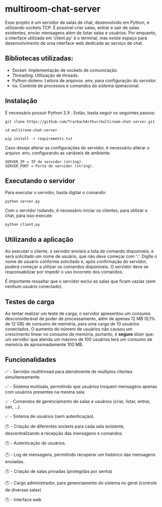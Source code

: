 # multiroom-chat-server

Esse projeto é um servidor de salas de chat, desenvolvido em Python, e utilizando sockets TCP.
É possível criar salas, entrar e sair de salas existentes, enviar mensagens além de listar salas e usuários.
Por enquanto, a interface utilizada em 'client.py' é o terminal, mas existe espaço para desenvolvimento de uma interface web dedicada ao serviço de chat.

## Bibliotecas utilizadas:

- Socket: Implementação de sockets de comunicação.
- Threading: Utilização de threads.
- Python-dotenv: Leitura de arquivos .env, para configuração do servidor.
- os: Controle de processos e comandos do sistema operacional.

## Instalação

É necessário possuir Python 3.X . Então, basta seguir os seguintes passos:

```
git clone https://github.com/TrarbachArthur/multiroom-chat-server.git

cd multiroom-chat-server

pip install -r requirements.txt
```

Caso deseje alterar as configurações do servidor, é necessário alterar o arquivo .env, configurando as variáveis de ambiente.

```
SERVER_IP = IP do servidor (string).
SERVER_PORT = Porta do servidor (string). 
```

## Executando o servidor

Para executar o servidor, basta digitar o comando:

```
python server.py
```

Com o servidor rodando, é necessário iniciar os clientes, para utilizar o chat, para isso execute:

```
python client.py
```

## Utilizando a aplicação

Ao executar o cliente, o servidor enviará a lista de comando disponíveis, e será solicitado um nome de usuário, que não deve começar com ':'.
Digite o nome de usuário conforme solicitado e, após confirmação do servidor, poderá começar a utilizar os comandos disponíveis. O servidor deve se responsabilizar por impedir o uso incorreto dos comandos.

É importante ressaltar que o servidor exclui as salas que ficam vazias (sem nenhum usuário conectado).

## Testes de carga

Ao tentar realizar um teste de carga, o servidor apresentou um consumo desconsiderável de poder de processamento, além de apenas 12 MB (0,1% de 12 GB) de consumo de memória, para uma carga de 10 usuários conectados. O aumento do número de usuários não causou um crescimento linear no consumo de memória, portanto, é **seguro** dizer que: um servidor que atenda um máximo de 100 usuários terá um consumo de memória de aproximadamente 100 MB.

## Funcionalidades

✅ - Servidor multithread para atendimente de multíplos clientes simultaneamente.

✅ - Sistema multisala, permitindo que usuários troquem mensagens apenas com usuários presentes na mesma sala.

✅ - Comandos de gerenciamento de salas e usuários (criar, listar, entrar, sair, ...).

✅ - Sistema de usuários (sem autenticação).

🕐 - Criação de diferentes sockets para cada sala existente, descentralizando a recepção das mensagens e comandos.

🕐 - Autenticação de usuários.

🕐 - Log de mensagens, permitindo recuperar um histórico das mensagens enviadas.

🕐 - Criação de salas privadas (protegidas por senha)

🕐 - Cargo administrador, para gerenciamento do sistema no geral (controle de diversas salas)

🕐 - Interface web
